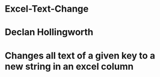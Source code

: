 # Excel-Text-Change
# Declan Hollingworth
# Changes all text of a given key to a new string in an excel column

